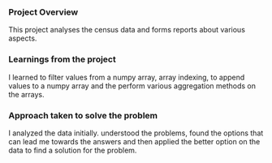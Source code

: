 ### Project Overview

 This project analyses the census data and forms reports about various aspects.


### Learnings from the project

 I learned to filter values from a numpy array, array indexing, to append values to a numpy array and the perform various aggregation methods on the arrays.


### Approach taken to solve the problem

 I analyzed the data initially. understood the problems, found the options that can lead me towards the answers and then applied the better option on the data to find a solution for the problem.


